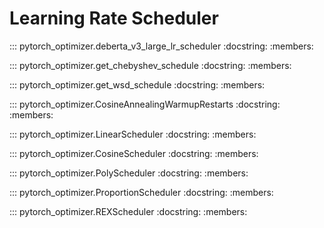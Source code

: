 # Learning Rate Scheduler

::: pytorch_optimizer.deberta_v3_large_lr_scheduler
    :docstring:
    :members:

::: pytorch_optimizer.get_chebyshev_schedule
    :docstring:
    :members:

::: pytorch_optimizer.get_wsd_schedule
    :docstring:
    :members:

::: pytorch_optimizer.CosineAnnealingWarmupRestarts
    :docstring:
    :members:

::: pytorch_optimizer.LinearScheduler
    :docstring:
    :members:

::: pytorch_optimizer.CosineScheduler
    :docstring:
    :members:

::: pytorch_optimizer.PolyScheduler
    :docstring:
    :members:

::: pytorch_optimizer.ProportionScheduler
    :docstring:
    :members:

::: pytorch_optimizer.REXScheduler
    :docstring:
    :members:
